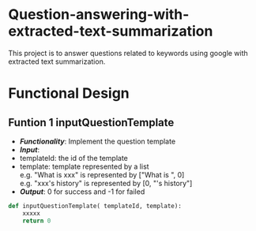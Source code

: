 # Question-answering-with-extracted-text-summarization
This project is to answer questions related to keywords using google with extracted text summarization.

# Functional Design
## Funtion 1 inputQuestionTemplate
* ***Functionality***: Implement the question template
* ***Input***:
* templateId: the id of the template
* template: template represented by a list
<br>e.g. "What is xxx" is represented by ["What is ", 0]
<br>e.g. "xxx's history" is represented by [0, "'s history"]
* ***Output***: 0 for success and -1 for failed
```python
def inputQuestionTemplate( templateId, template):
    xxxxx
    return 0
```
